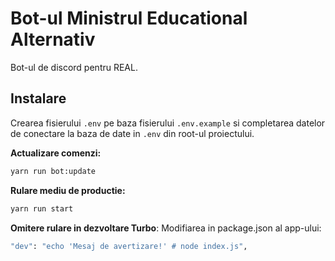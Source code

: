 # Bot-ul Ministrul Educational Alternativ

Bot-ul de discord pentru REAL.

## Instalare
Crearea fisierului `.env` pe baza fisierului `.env.example` si completarea datelor de conectare la baza de date in `.env` din root-ul proiectului.

**Actualizare comenzi:**
```bash
yarn run bot:update
```

**Rulare mediu de productie:**
```bash
yarn run start
```

**Omitere rulare in dezvoltare Turbo**:
Modifiarea in package.json al app-ului:
```bash
"dev": "echo 'Mesaj de avertizare!' # node index.js",
```
